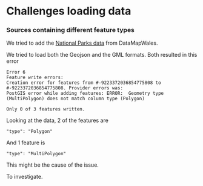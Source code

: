 # Challenges loading data

### Sources containing different feature types

We tried to add the [National Parks data](https://datamap.gov.wales/layers/inspire-nrw:NRW_NATIONAL_PARK) from DataMapWales.

We tried to load both the Geojson and the GML formats. Both resulted in this error
```
Error 6
Feature write errors:
Creation error for features from #-9223372036854775808 to #-9223372036854775808. Provider errors was: 
PostGIS error while adding features: ERROR:  Geometry type (MultiPolygon) does not match column type (Polygon)

Only 0 of 3 features written.
```

Looking at the data, 2 of the features are
```
"type": "Polygon"
```

And 1 feature is
```
"type": "MultiPolygon"
```

This might be the cause of the issue.

To investigate.
